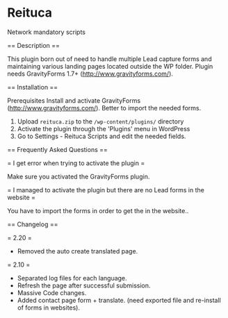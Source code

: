 Reituca
=======

Network mandatory scripts

== Description ==

This plugin born out of need to handle multiple Lead capture forms and maintaining various landing pages located outside the WP folder.
Plugin needs GravityForms 1.7+ (http://www.gravityforms.com/).

== Installation ==

Prerequisites
Install and activate GravityForms (http://www.gravityforms.com/).
Better to import the needed forms.

1. Upload `reituca.zip` to the `/wp-content/plugins/` directory
2. Activate the plugin through the 'Plugins' menu in WordPress
3. Go to Settings - Reituca Scripts and edit the needed fields. 

== Frequently Asked Questions ==

= I get error when trying to activate the plugin =

Make sure you activated the GravityForms plugin.

= I managed to activate the plugin but there are no Lead forms in the website =

You have to import the forms in order to get the in the website..

== Changelog ==

= 2.20 =
* Removed the auto create translated page. 

= 2.10 =
* Separated log files for each language.
* Refresh the page after successful submission.
* Massive Code changes.
* Added contact page form + translate. (need exported file and re-install of forms in websites).

